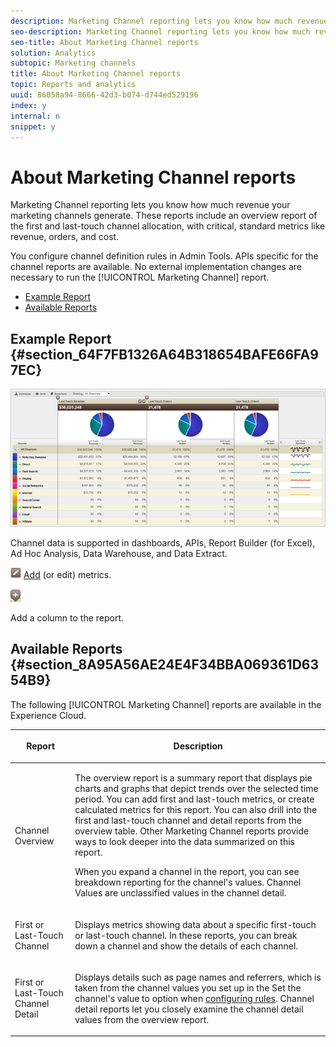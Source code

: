 ```yaml
---
description: Marketing Channel reporting lets you know how much revenue your marketing channels generate. These reports include an overview report of the first and last-touch channel allocation, with critical, standard metrics like revenue, orders, and cost.
seo-description: Marketing Channel reporting lets you know how much revenue your marketing channels generate. These reports include an overview report of the first and last-touch channel allocation, with critical, standard metrics like revenue, orders, and cost.
seo-title: About Marketing Channel reports
solution: Analytics
subtopic: Marketing channels
title: About Marketing Channel reports
topic: Reports and analytics
uuid: 86058a94-8666-42d3-b074-d744ed529196
index: y
internal: n
snippet: y
---
```


# About Marketing Channel reports

Marketing Channel reporting lets you know how much revenue your marketing channels generate. These reports include an overview report of the first and last-touch channel allocation, with critical, standard metrics like revenue, orders, and cost.

You configure channel definition rules in Admin Tools. APIs specific for the channel reports are available. No external implementation changes are necessary to run the [!UICONTROL Marketing Channel] report.

* [Example Report](../c_marketing_channels/c_overview.md#section_64F7FB1326A64B318654BAFE66FA97EC) 
* [Available Reports](../c_marketing_channels/c_overview.md#section_8A95A56AE24E4F34BBA069361D6354B9)

## Example Report {#section_64F7FB1326A64B318654BAFE66FA97EC}

![](assets/overview.png)

Channel data is supported in dashboards, APIs, Report Builder (for Excel), Ad Hoc Analysis, Data Warehouse, and Data Extract.

![](assets/metric_edit_icon.png) [Add](t_report_add_metrics.md#task_D381139E00504666AB2402D553CFEA5B) (or edit) metrics.

![](assets/add_column_icon.png)

Add a column to the report.

## Available Reports {#section_8A95A56AE24E4F34BBA069361D6354B9}

The following [!UICONTROL Marketing Channel] reports are available in the Experience Cloud. 

<table id="table_8AA4D85C3F7C4F34BA6116136C06EAC3"> 
 <thead> 
  <tr> 
   <th colname="col1" class="entry"> <p>Report </p> </th> 
   <th colname="col2" class="entry"> <p>Description </p> </th> 
  </tr> 
 </thead>
 <tbody> 
  <tr> 
   <td colname="col1"> <p>Channel Overview </p> </td> 
   <td colname="col2"> <p>The overview report is a summary report that displays pie charts and graphs that depict trends over the selected time period. You can add first and last-touch metrics, or create calculated metrics for this report. You can also drill into the first and last-touch channel and detail reports from the overview table. Other Marketing Channel reports provide ways to look deeper into the data summarized on this report. </p> <p>When you expand a channel in the report, you can see breakdown reporting for the channel's values. Channel Values are unclassified values in the channel detail. </p> </td> 
  </tr> 
  <tr> 
   <td colname="col1"> <p>First or Last-Touch Channel </p> </td> 
   <td colname="col2"> <p>Displays metrics showing data about a specific first-touch or last-touch channel. In these reports, you can break down a channel and show the details of each channel. </p> </td> 
  </tr> 
  <tr> 
   <td colname="col1"> <p>First or Last-Touch Channel Detail </p> </td> 
   <td colname="col2"> <p>Displays details such as page names and referrers, which is taken from the channel values you set up in the <span class="uicontrol"> Set the channel's value to</span> option when <a href="../c_marketing_channels/t_rules.md#task_84EDE9F46F404CB9B7CA0537328CEE08" type="task" format="dita" scope="local"> configuring rules</a>. Channel detail reports let you closely examine the channel detail values from the overview report. </p> </td> 
  </tr> 
 </tbody> 
</table>

